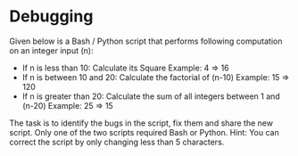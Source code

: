 
# Debugging

Given below is a Bash / Python script that performs following computation on an integer input (n):
- If n is less than 10: Calculate its Square
Example: 4 => 16
- If n is between 10 and 20: Calculate the factorial of (n-10)
Example: 15 => 120
- If n is greater than 20: Calculate the sum of all integers between 1 and (n-20)
Example: 25 => 15

The task is to identify the bugs in the script, fix them and share the new script. Only one of the two scripts required Bash or Python. Hint: You can correct the script by only changing less than 5 characters.


